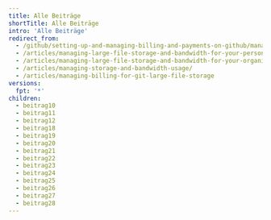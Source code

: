 ```yaml
---
title: Alle Beiträge
shortTitle: Alle Beiträge
intro: 'Alle Beiträge'
redirect_from:
  - /github/setting-up-and-managing-billing-and-payments-on-github/managing-billing-for-git-large-file-storage
  - /articles/managing-large-file-storage-and-bandwidth-for-your-personal-account/
  - /articles/managing-large-file-storage-and-bandwidth-for-your-organization/
  - /articles/managing-storage-and-bandwidth-usage/
  - /articles/managing-billing-for-git-large-file-storage
versions:
  fpt: '*'
children:
  - beitrag10
  - beitrag11
  - beitrag12
  - beitrag18
  - beitrag19
  - beitrag20
  - beitrag21
  - beitrag22
  - beitrag23
  - beitrag24
  - beitrag25
  - beitrag26
  - beitrag27
  - beitrag28
---
```


